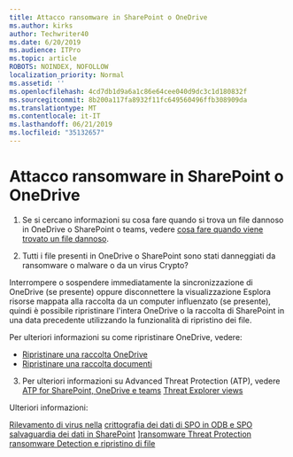 ```yaml
---
title: Attacco ransomware in SharePoint o OneDrive
ms.author: kirks
author: Techwriter40
ms.date: 6/20/2019
ms.audience: ITPro
ms.topic: article
ROBOTS: NOINDEX, NOFOLLOW
localization_priority: Normal
ms.assetid: ''
ms.openlocfilehash: 4cd7db1d9a6a1c86e64cee040d9dc3c1d180832f
ms.sourcegitcommit: 8b200a117fa8932f11fc649560496ffb308909da
ms.translationtype: MT
ms.contentlocale: it-IT
ms.lasthandoff: 06/21/2019
ms.locfileid: "35132657"
---
```

# <a name="ransomware-attack-in-sharepoint-or-onedrive"></a>Attacco ransomware in SharePoint o OneDrive

1.  Se si cercano informazioni su cosa fare quando si trova un file dannoso in OneDrive o SharePoint o teams, vedere [cosa fare quando viene trovato un file dannoso](https://support.office.com/en-ie/article/what-to-do-when-a-malicious-file-is-found-in-sharepoint-online-onedrive-or-microsoft-teams-01e902ad-a903-4e0f-b093-1e1ac0c37ad2).

2.  Tutti i file presenti in OneDrive o SharePoint sono stati danneggiati da ransomware o malware o da un virus Crypto? 

Interrompere o sospendere immediatamente la sincronizzazione di OneDrive (se presente) oppure disconnettere la visualizzazione Esplora risorse mappata alla raccolta da un computer influenzato (se presente), quindi è possibile ripristinare l'intera OneDrive o la raccolta di SharePoint in una data precedente utilizzando la funzionalità di ripristino dei file. 

Per ulteriori informazioni su come ripristinare OneDrive, vedere:

- [Ripristinare una raccolta OneDrive](https://support.office.com/article/restore-your-onedrive-fa231298-759d-41cf-bcd0-25ac53eb8a150)
- [Ripristinare una raccolta documenti](https://support.office.com/article/restore-a-document-library-317791c3-8bd0-4dfd-8254-3ca90883d39a?ui=en-US&rs=en-US&ad=US)

3. Per ulteriori informazioni su Advanced Threat Protection (ATP), vedere [ATP for SharePoint, OneDrive e teams](https://docs.microsoft.com/en-us/office365/securitycompliance/atp-for-spo-odb-and-teams)
[Threat Explorer views](https://docs.microsoft.com/en-us/office365/securitycompliance/threat-explorer-views)

Ulteriori informazioni:

[Rilevamento di virus nella](https://docs.microsoft.com/en-us/office365/securitycompliance/virus-detection-in-spo)
[crittografia dei dati di SPO in ODB e SPO](https://docs.microsoft.com/en-us/office365/securitycompliance/data-encryption-in-odb-and-spo)
[salvaguardia dei dati in SharePoint](https://docs.microsoft.com/en-us/sharepoint/safeguarding-your-data) ][ransomware Threat Protection](https://docs.microsoft.com/en-us/windows/security/threat-protection/intelligence/ransomware-malware)
[ransomware Detection e ripristino di file](https://support.office.com/en-ie/article/Ransomware-detection-and-recovering-your-files-0d90ec50-6bfd-40f4-acc7-b8c12c73637f)
